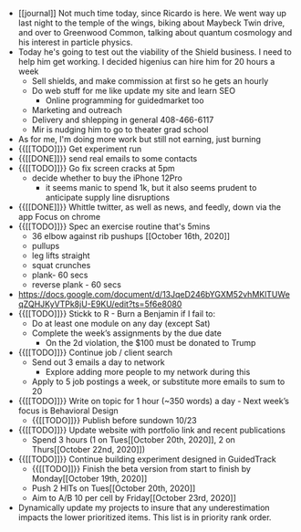 - [[journal]] Not much time today, since Ricardo is here. We went way up last night to the temple of the wings, biking about Maybeck Twin drive, and over to Greenwood Common, talking about quantum cosmology and his interest in particle physics.
- Today he's going to test out the viability of the Shield business. I need to help him get working. I decided higenius can hire him for 20 hours a week
    - Sell shields, and make commission at first so he gets an hourly
    - Do web stuff for me like update my site and learn SEO
        - Online programming for guidedmarket too
    - Marketing and outreach
    - Delivery and shlepping in general 408-466-6117
    - Mir is nudging him to go to theater grad school 
- As for me, I'm doing more work but still not earning, just burning
- {{[[TODO]]}} Get experiment run
- {{[[DONE]]}} send real emails to some contacts
- {{[[TODO]]}} Go fix screen cracks at 5pm
    - decide whether to buy the iPhone 12Pro
        - it seems manic to spend 1k, but it also seems prudent to anticipate supply line disruptions
- {{[[DONE]]}} Whittle twitter, as well as news, and feedly, down via the app Focus on chrome
- {{[[TODO]]}} Spec an exercise routine that's 5mins 
    - 36 elbow against rib pushups [[October 16th, 2020]]
    - pullups
    - leg lifts straight
    - squat crunches
    - plank- 60 secs
    - reverse plank - 60 secs
- https://docs.google.com/document/d/13JqeD246bYGXM52vhMKlTUWeqZQHJKyVTPk8jU-E9KU/edit?ts=5f6e8080
- {{[[TODO]]}} Stickk to R - Burn a Benjamin if I fail to:
    - Do at least one module on any day (except Sat)
    - Complete the week’s assignments by the due date
        - On the 2d violation, the $100 must be donated to Trump
- {{[[TODO]]}} Continue job / client search
    - Send out 3 emails a day to network
        - Explore adding more people to my network during this
    - Apply to 5 job postings a week, or substitute more emails to sum to 20
- {{[[TODO]]}} Write on topic for 1 hour (~350 words) a day - Next week’s focus is Behavioral Design
    - {{[[TODO]]}} Publish before sundown 10/23
- {{[[TODO]]}} Update website with portfolio link and recent publications
    - Spend 3 hours (1 on Tues[[October 20th, 2020]], 2 on Thurs[[October 22nd, 2020]])
- {{[[TODO]]}} Continue building experiment designed in GuidedTrack
    - {{[[TODO]]}} Finish the beta version from start to finish by Monday[[October 19th, 2020]]
    - Push 2 HITs on Tues[[October 20th, 2020]]
    - Aim to A/B 10 per cell by Friday[[October 23rd, 2020]]
- Dynamically update my projects to insure that any underestimation impacts the lower prioritized items. This list is in priority rank order.
